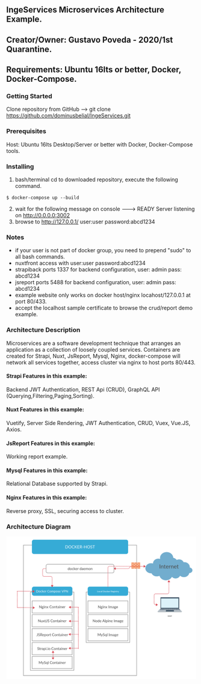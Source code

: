 ## IngeServices Microservices Architecture Example.
## Creator/Owner: Gustavo Poveda - 2020/1st Quarantine.
## Requirements: Ubuntu 16lts or better, Docker, Docker-Compose.

### Getting Started
Clone repository from GitHub --> git clone https://github.com/dominusbelial/IngeServices.git

### Prerequisites
Host: Ubuntu 16lts Desktop/Server or better with Docker, Docker-Compose tools.

### Installing
1. bash/terminal cd to downloaded repository, execute the following command.

```
$ docker-compose up --build 
```

2. wait for the following message on console ---> READY  Server listening on http://0.0.0.0:3002
3. browse to http://127.0.0.1/ user:user password:abcd1234

### Notes
* if your user is not part of docker group, you need to prepend "sudo" to all bash commands.
* nuxtfront access with user:user password:abcd1234
* strapiback ports 1337 for backend configuration, user: admin pass: abcd1234
* jsreport ports 5488 for backend configuration, user: admin pass: abcd1234
* example website only works on docker host/nginx locahost/127.0.0.1 at port 80/433.
* accept the localhost sample certificate to browse the crud/report demo example.

### Architecture Description
Microservices are a software development technique that arranges an application as a collection of loosely coupled services. Containers are created for Strapi, Nuxt, JsReport, Mysql, Nginx, docker-compose will network all services together, access cluster via nginx to host ports 80/443.

#### Strapi Features in this example:
Backend JWT Authentication, REST Api (CRUD), GraphQL API (Querying,Filtering,Paging,Sorting).
#### Nuxt Features in this example:
Vuetify, Server Side Rendering, JWT Authentication, CRUD, Vuex, Vue.JS, Axios.
#### JsReport Features in this example:
Working report example.
#### Mysql Features in this example:
Relational Database supported by Strapi.
#### Nginx Features in this example:
Reverse proxy, SSL, securing access to cluster.

### Architecture Diagram
![Screenshot](IngeServicesDiag.png)

